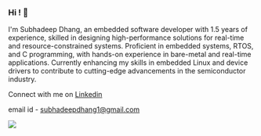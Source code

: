 ### Hi ! 👋

<!--
**imrealsd/imrealsd** is a ✨ _special_ ✨ repository because its `README.md` (this file) appears on your GitHub profile.

Here are some ideas to get you started:

- 🔭 I’m currently working on ...
- 🌱 I’m currently learning ...
- 👯 I’m looking to collaborate on ...
- 🤔 I’m looking for help with ...
- 💬 Ask me about ...
- 📫 How to reach me: ...
- 😄 Pronouns: ...
- ⚡ Fun fact: ...
-->


I'm Subhadeep Dhang, an embedded software developer with 1.5 years of experience, skilled in designing high-performance solutions for real-time and resource-constrained systems. Proficient in embedded systems, RTOS, and C programming, with hands-on experience in bare-metal and real-time applications. Currently enhancing my skills in embedded Linux and device drivers to contribute to cutting-edge advancements in the semiconductor industry.

Connect with me on [Linkedin] 

email id - subhadeepdhang1@gmail.com

<a href="https://github.com/antonkomarev/github-profile-views-counter">
    <img src="https://komarev.com/ghpvc/?username=imrealsd&style=for-the-badge">
</a>

[Linkedin]: https://www.linkedin.com/in/subhadeep-dhang/
  
